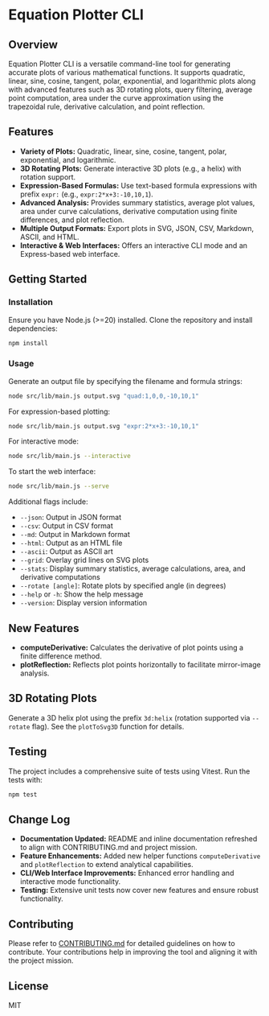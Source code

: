 # Equation Plotter CLI

## Overview

Equation Plotter CLI is a versatile command-line tool for generating accurate plots of various mathematical functions. It supports quadratic, linear, sine, cosine, tangent, polar, exponential, and logarithmic plots along with advanced features such as 3D rotating plots, query filtering, average point computation, area under the curve approximation using the trapezoidal rule, derivative calculation, and point reflection.

## Features

- **Variety of Plots:** Quadratic, linear, sine, cosine, tangent, polar, exponential, and logarithmic.
- **3D Rotating Plots:** Generate interactive 3D plots (e.g., a helix) with rotation support.
- **Expression-Based Formulas:** Use text-based formula expressions with prefix `expr:` (e.g., `expr:2*x+3:-10,10,1`).
- **Advanced Analysis:** Provides summary statistics, average plot values, area under curve calculations, derivative computation using finite differences, and plot reflection.
- **Multiple Output Formats:** Export plots in SVG, JSON, CSV, Markdown, ASCII, and HTML.
- **Interactive & Web Interfaces:** Offers an interactive CLI mode and an Express-based web interface.

## Getting Started

### Installation

Ensure you have Node.js (>=20) installed. Clone the repository and install dependencies:

```bash
npm install
```

### Usage

Generate an output file by specifying the filename and formula strings:

```bash
node src/lib/main.js output.svg "quad:1,0,0,-10,10,1"
```

For expression-based plotting:

```bash
node src/lib/main.js output.svg "expr:2*x+3:-10,10,1"
```

For interactive mode:

```bash
node src/lib/main.js --interactive
```

To start the web interface:

```bash
node src/lib/main.js --serve
```

Additional flags include:

- `--json`: Output in JSON format
- `--csv`: Output in CSV format
- `--md`: Output in Markdown format
- `--html`: Output as an HTML file
- `--ascii`: Output as ASCII art
- `--grid`: Overlay grid lines on SVG plots
- `--stats`: Display summary statistics, average calculations, area, and derivative computations
- `--rotate [angle]`: Rotate plots by specified angle (in degrees)
- `--help` or `-h`: Show the help message
- `--version`: Display version information

## New Features

- **computeDerivative:** Calculates the derivative of plot points using a finite difference method.
- **plotReflection:** Reflects plot points horizontally to facilitate mirror-image analysis.

## 3D Rotating Plots

Generate a 3D helix plot using the prefix `3d:helix` (rotation supported via `--rotate` flag). See the `plotToSvg3D` function for details.

## Testing

The project includes a comprehensive suite of tests using Vitest. Run the tests with:

```bash
npm test
```

## Change Log

- **Documentation Updated:** README and inline documentation refreshed to align with CONTRIBUTING.md and project mission.
- **Feature Enhancements:** Added new helper functions `computeDerivative` and `plotReflection` to extend analytical capabilities.
- **CLI/Web Interface Improvements:** Enhanced error handling and interactive mode functionality.
- **Testing:** Extensive unit tests now cover new features and ensure robust functionality.

## Contributing

Please refer to [CONTRIBUTING.md](CONTRIBUTING.md) for detailed guidelines on how to contribute. Your contributions help in improving the tool and aligning it with the project mission.

## License

MIT

